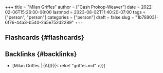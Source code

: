 +++
title = "Milan Griffes"
author = ["Cash Prokop-Weaver"]
date = 2022-02-06T15:26:00-08:00
lastmod = 2023-08-02T11:40:20-07:00
tags = ["person", "person"]
categories = ["person"]
draft = false
slug = "1b788031-6f76-44a3-b540-2a5e752d2289"
+++

## Flashcards {#flashcards}


## Backlinks {#backlinks}

-   [Milan Griffes | (A)]({{< relref "griffes.md" >}})
